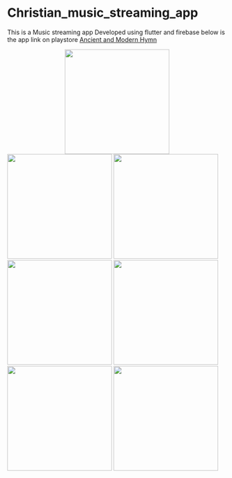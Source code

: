 # Christian_music_streaming_app
This is a Music streaming app Developed using flutter and firebase
below is the app link on playstore <a href="https//play.google.com/store/apps/details?id=com.Dafesoftware.audio_ancient_and_modern_hymn"> Ancient and Modern Hymn </a>

<div style="text-align:center">
<img src="https://raw.githubusercontent.com/prof22/Christian_music_streaming_appScreenshot2.jpg" width="240"/>
</div>
<img src="https://raw.githubusercontent.com/prof22/Christian_music_streaming_appScreenshot3.jpg" width="240"/>
<img src="https://raw.githubusercontent.com/prof22/Christian_music_streaming_appScreenshot4.jpg" width="240"/>
<img src="https://raw.githubusercontent.com/prof22/Christian_music_streaming_appScreenshot5.jpg" width="240"/>
<img src="https://raw.githubusercontent.com/prof22/Christian_music_streaming_appScreenshot6.jpg" width="240"/>
<img src="https://raw.githubusercontent.com/prof22/Christian_music_streaming_appScreenshot7.jpg" width="240"/>
<img src="https://raw.githubusercontent.com/prof22/Christian_music_streaming_appScreenshot1.jpg" width="240"/>
